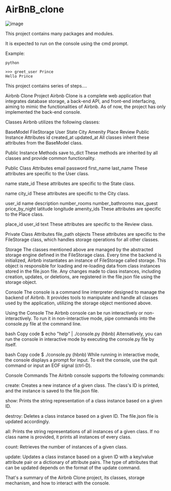 # AirBnB_clone

![image](https://github.com/Emmanuel-Ejeagha/AirBnB_clone/assets/116760178/621aaacb-4fca-479d-ab7d-ea04dea84e57)

<p>This project contains many packages and modules.</p>
It is expected to run on the console using the cmd prompt.
<p>Example:</p>

```
python

>>> greet_user Prince 
Hello Prince
```
This project contains series of steps....

Airbnb Clone Project
Airbnb Clone is a complete web application that integrates database storage, a back-end API, and front-end interfacing, aiming to mimic the functionalities of Airbnb. As of now, the project has only implemented the back-end console.

Classes
Airbnb utilizes the following classes:

BaseModel
FileStorage
User
State
City
Amenity
Place
Review
Public Instance Attributes
id
created_at
updated_at
All classes inherit these attributes from the BaseModel class.

Public Instance Methods
save
to_dict
These methods are inherited by all classes and provide common functionality.

Public Class Attributes
email
password
first_name
last_name
These attributes are specific to the User class.

name
state_id
These attributes are specific to the State class.

name
city_id
These attributes are specific to the City class.

user_id
name
description
number_rooms
number_bathrooms
max_guest
price_by_night
latitude
longitude
amenity_ids
These attributes are specific to the Place class.

place_id
user_id
text
These attributes are specific to the Review class.

Private Class Attributes
file_path
objects
These attributes are specific to the FileStorage class, which handles storage operations for all other classes.

Storage
The classes mentioned above are managed by the abstracted storage engine defined in the FileStorage class. Every time the backend is initialized, Airbnb instantiates an instance of FileStorage called storage. This object is responsible for loading and re-loading data from class instances stored in the file.json file. Any changes made to class instances, including creation, updates, or deletions, are registered in the file.json file using the storage object.

Console
The console is a command line interpreter designed to manage the backend of Airbnb. It provides tools to manipulate and handle all classes used by the application, utilizing the storage object mentioned above.

Using the Console
The Airbnb console can be run interactively or non-interactively. To run it in non-interactive mode, pipe commands into the console.py file at the command line.

bash
Copy code
$ echo "help" | ./console.py
(hbnb)
Alternatively, you can run the console in interactive mode by executing the console.py file by itself.

bash
Copy code
$ ./console.py
(hbnb)
While running in interactive mode, the console displays a prompt for input. To exit the console, use the quit command or input an EOF signal (ctrl-D).

Console Commands
The Airbnb console supports the following commands:

create: Creates a new instance of a given class. The class's ID is printed, and the instance is saved to the file.json file.

show: Prints the string representation of a class instance based on a given ID.

destroy: Deletes a class instance based on a given ID. The file.json file is updated accordingly.

all: Prints the string representations of all instances of a given class. If no class name is provided, it prints all instances of every class.

count: Retrieves the number of instances of a given class.

update: Updates a class instance based on a given ID with a key/value attribute pair or a dictionary of attribute pairs. The type of attributes that can be updated depends on the format of the update command.

That's a summary of the Airbnb Clone project, its classes, storage mechanism, and how to interact with the console.